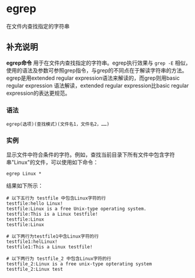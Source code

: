 #  egrep

在文件内查找指定的字符串

##  补充说明

**egrep命令** 用于在文件内查找指定的字符串。egrep执行效果与 ` grep -E `
相似，使用的语法及参数可参照grep指令，与grep的不同点在于解读字符串的方法。egrep是用extended regular
expression语法来解读的，而grep则用basic regular expression 语法解读，extended regular
expression比basic regular expression的表达更规范。

###  语法

    
    
    egrep(选项)(查找模式)(文件名1，文件名2，……)
    

###  实例

显示文件中符合条件的字符。例如，查找当前目录下所有文件中包含字符串"Linux"的文件，可以使用如下命令：

    
    
    egrep Linux *
    

结果如下所示：

    
    
    # 以下五行为 testfile 中包含Linux字符的行
    testfile:hello Linux!
    testfile:Linux is a free Unix-type operating system.
    testfile:This is a Linux testfile!
    testfile:Linux
    testfile:Linux
    
    # 以下两行为testfile1中含Linux字符的行
    testfile1:helLinux!
    testfile1:This a Linux testfile!
    
    # 以下两行为 testfile_2 中包含Linux字符的行
    testfile_2:Linux is a free unix-type opterating system
    testfile_2:Linux test
    

